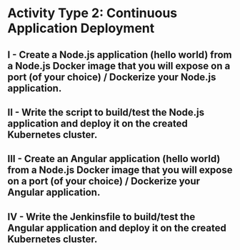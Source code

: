 # Activity Type 2: Continuous Application Deployment

## I - Create a Node.js application (hello world) from a Node.js Docker image that you will expose on a port (of your choice) / Dockerize your Node.js application.

## II - Write the script to build/test the Node.js application and deploy it on the created Kubernetes cluster.

## III - Create an Angular application (hello world) from a Node.js Docker image that you will expose on a port (of your choice) / Dockerize your Angular application.

## IV - Write the Jenkinsfile to build/test the Angular application and deploy it on the created Kubernetes cluster.
